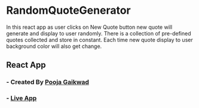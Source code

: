﻿# RandomQuoteGenerator
In this react app as user clicks on New Quote button new quote will generate and display to user randomly. There is a collection of pre-defined quotes collected and store in constant. Each time new quote display to user background color will also get change.

## React App

### - Created By [Pooja Gaikwad](https://impooja.netlify.app/)
### - [Live App](https://quotes-by-pooja.netlify.app/)
